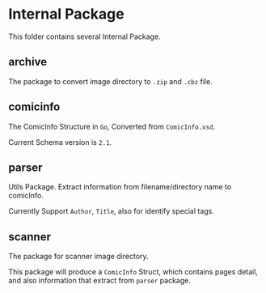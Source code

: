 # Internal Package

This folder contains several Internal Package.

## archive

The package to convert image directory to `.zip` and `.cbz` file.

## comicinfo

The ComicInfo Structure in `Go`, Converted from `ComicInfo.xsd`.

Current Schema version is `2.1`.

## parser

Utils Package. Extract information from filename/directory name to comicInfo.

Currently Support `Author`, `Title`, also for identify special tags.

## scanner

The package for scanner image directory.

This package will produce a `ComicInfo` Struct, which contains pages detail, and also information that extract from `parser` package.
